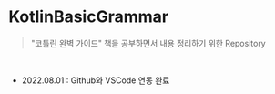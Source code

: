 # KotlinBasicGrammar
> "코틀린 완벽 가이드" 책을 공부하면서 내용 정리하기 위한 Repository

<br>

- 2022.08.01 : Github와 VSCode 연동 완료